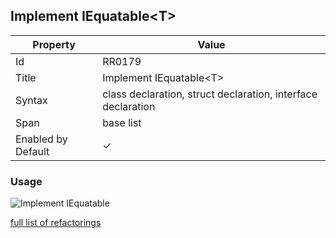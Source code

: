 ## Implement IEquatable\<T>

| Property           | Value                                                        |
| ------------------ | ------------------------------------------------------------ |
| Id                 | RR0179                                                       |
| Title              | Implement IEquatable\<T>                                     |
| Syntax             | class declaration, struct declaration, interface declaration |
| Span               | base list                                                    |
| Enabled by Default | &#x2713;                                                     |

### Usage

![Implement IEquatable<T>](../../images/refactorings/ImplementIEquatableOfT.png)

[full list of refactorings](Refactorings.md)